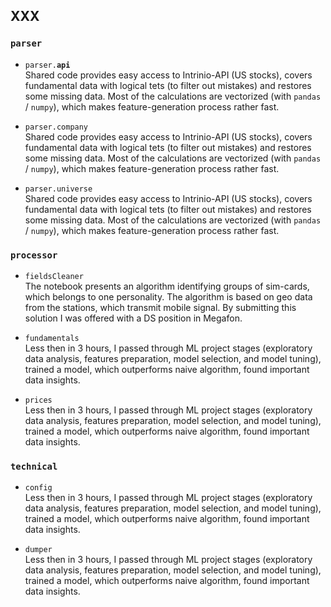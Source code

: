 ## XXX

<Why this was created>

### `parser`
<This module is responsible for...>

- <code>parser.<b>api</b></code>
<br/>Shared code provides easy access to Intrinio-API (US stocks), covers fundamental data with logical tets (to filter out mistakes) and restores some missing data. Most of the calculations are vectorized (with `pandas` / `numpy`), which makes feature-generation process rather fast.

- `parser.company`
<br/>Shared code provides easy access to Intrinio-API (US stocks), covers fundamental data with logical tets (to filter out mistakes) and restores some missing data. Most of the calculations are vectorized (with `pandas` / `numpy`), which makes feature-generation process rather fast.

- `parser.universe`
<br/>Shared code provides easy access to Intrinio-API (US stocks), covers fundamental data with logical tets (to filter out mistakes) and restores some missing data. Most of the calculations are vectorized (with `pandas` / `numpy`), which makes feature-generation process rather fast.


### `processor`

- `fieldsCleaner`
<br/>The notebook presents an algorithm identifying groups of sim-cards, which belongs to one personality. The algorithm is based on geo data from the stations, which transmit mobile signal. By submitting this solution I was offered with a DS position in Megafon.

- `fundamentals`
<br/>Less then in 3 hours, I passed through ML project stages (exploratory data analysis, features preparation, model selection, and model tuning), trained a model, which outperforms naive algorithm, found important data insights.

- `prices`
<br/>Less then in 3 hours, I passed through ML project stages (exploratory data analysis, features preparation, model selection, and model tuning), trained a model, which outperforms naive algorithm, found important data insights.

### `technical`

- `config`
<br/>Less then in 3 hours, I passed through ML project stages (exploratory data analysis, features preparation, model selection, and model tuning), trained a model, which outperforms naive algorithm, found important data insights.

- `dumper`
<br/>Less then in 3 hours, I passed through ML project stages (exploratory data analysis, features preparation, model selection, and model tuning), trained a model, which outperforms naive algorithm, found important data insights.
